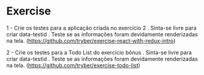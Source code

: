 # Exercise

1 - Crie os testes para a aplicação criada no exercício 2 . Sinta-se livre para criar data-testid . Teste se as informações foram devidamente renderizadas na tela. (https://github.com/tryber/exercise-react-with-redux-intro)

2 - Crie os testes para a Todo List do exercício bônus . Sinta-se livre para criar data-testid . Teste se as informações foram devidamente renderizadas na tela. (https://github.com/tryber/exercise-todo-list)